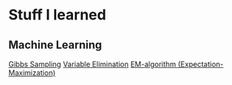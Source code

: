 # Stuff I learned

## Machine Learning

[Gibbs Sampling]()
[Variable Elimination]()
[EM-algorithm (Expectation-Maximization)]()
